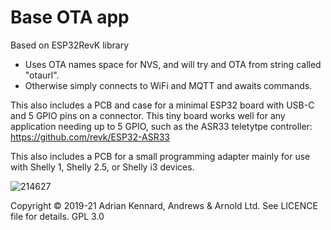 # Base OTA app

Based on ESP32RevK library

- Uses OTA names space for NVS, and will try and OTA from string called "otaurl".
- Otherwise simply connects to WiFi and MQTT and awaits commands.

This also includes a PCB and case for a minimal ESP32 board with USB-C and 5 GPIO pins on a connector. This tiny board works well for any application needing up to 5 GPIO, such as the ASR33 teletytpe controller: https://github.com/revk/ESP32-ASR33

This also includes a PCB for a small programming adapter mainly for use with Shelly 1, Shelly 2.5, or Shelly i3 devices.

![214627](https://user-images.githubusercontent.com/996983/114298126-c11eb680-9aac-11eb-8ed0-07d2525a8c99.jpg)

Copyright © 2019-21 Adrian Kennard, Andrews & Arnold Ltd. See LICENCE file for details. GPL 3.0

